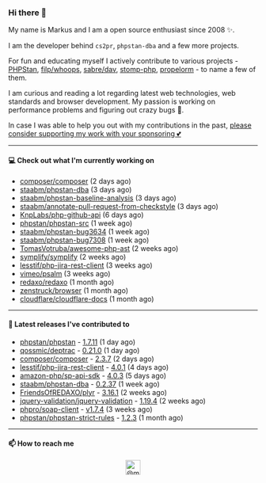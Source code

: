### Hi there 👋



My name is Markus and I am a open source enthusiast since 2008 ✨.

I am the developer behind `cs2pr`, `phpstan-dba` and a few more projects.

For fun and educating myself I actively contribute to various projects - [PHPStan](https://github.com/phpstan/phpstan-src), [filp/whoops](https://github.com/filp/whoops), [sabre/dav](https://github.com/sabre-io/dav), [stomp-php](https://github.com/stomp-php/stomp-php), [propelorm](https://github.com/propelorm) - to name a few of them.

I am curious and reading a lot regarding latest web technologies, web standards and browser development. My passion is working on performance problems and figuring out crazy bugs 🐜.

In case I was able to help you out with my contributions in the past, [please consider supporting my work with your sponsoring 💕](https://github.com/sponsors/staabm)


---

#### 💻 Check out what I'm currently working on

- [composer/composer](https://github.com/composer/composer) (2 days ago)
- [staabm/phpstan-dba](https://github.com/staabm/phpstan-dba) (3 days ago)
- [staabm/phpstan-baseline-analysis](https://github.com/staabm/phpstan-baseline-analysis) (3 days ago)
- [staabm/annotate-pull-request-from-checkstyle](https://github.com/staabm/annotate-pull-request-from-checkstyle) (3 days ago)
- [KnpLabs/php-github-api](https://github.com/KnpLabs/php-github-api) (6 days ago)
- [phpstan/phpstan-src](https://github.com/phpstan/phpstan-src) (1 week ago)
- [staabm/phpstan-bug3634](https://github.com/staabm/phpstan-bug3634) (1 week ago)
- [staabm/phpstan-bug7308](https://github.com/staabm/phpstan-bug7308) (1 week ago)
- [TomasVotruba/awesome-php-ast](https://github.com/TomasVotruba/awesome-php-ast) (2 weeks ago)
- [symplify/symplify](https://github.com/symplify/symplify) (2 weeks ago)
- [lesstif/php-jira-rest-client](https://github.com/lesstif/php-jira-rest-client) (3 weeks ago)
- [vimeo/psalm](https://github.com/vimeo/psalm) (3 weeks ago)
- [redaxo/redaxo](https://github.com/redaxo/redaxo) (1 month ago)
- [zenstruck/browser](https://github.com/zenstruck/browser) (1 month ago)
- [cloudflare/cloudflare-docs](https://github.com/cloudflare/cloudflare-docs) (1 month ago)

---

#### 🔭 Latest releases I've contributed to

- [phpstan/phpstan](https://github.com/phpstan/phpstan) - [1.7.11](https://github.com/phpstan/phpstan/releases/tag/1.7.11) (1 day ago)
- [qossmic/deptrac](https://github.com/qossmic/deptrac) - [0.21.0](https://github.com/qossmic/deptrac/releases/tag/0.21.0) (1 day ago)
- [composer/composer](https://github.com/composer/composer) - [2.3.7](https://github.com/composer/composer/releases/tag/2.3.7) (2 days ago)
- [lesstif/php-jira-rest-client](https://github.com/lesstif/php-jira-rest-client) - [4.0.1](https://github.com/lesstif/php-jira-rest-client/releases/tag/4.0.1) (4 days ago)
- [amazon-php/sp-api-sdk](https://github.com/amazon-php/sp-api-sdk) - [4.0.3](https://github.com/amazon-php/sp-api-sdk/releases/tag/4.0.3) (5 days ago)
- [staabm/phpstan-dba](https://github.com/staabm/phpstan-dba) - [0.2.37](https://github.com/staabm/phpstan-dba/releases/tag/0.2.37) (1 week ago)
- [FriendsOfREDAXO/plyr](https://github.com/FriendsOfREDAXO/plyr) - [3.16.1](https://github.com/FriendsOfREDAXO/plyr/releases/tag/3.16.1) (2 weeks ago)
- [jquery-validation/jquery-validation](https://github.com/jquery-validation/jquery-validation) - [1.19.4](https://github.com/jquery-validation/jquery-validation/releases/tag/1.19.4) (2 weeks ago)
- [phpro/soap-client](https://github.com/phpro/soap-client) - [v1.7.4](https://github.com/phpro/soap-client/releases/tag/v1.7.4) (3 weeks ago)
- [phpstan/phpstan-strict-rules](https://github.com/phpstan/phpstan-strict-rules) - [1.2.3](https://github.com/phpstan/phpstan-strict-rules/releases/tag/1.2.3) (1 month ago)

---

#### 📫 How to reach me

<p align="center">
<a href="https://twitter.com/@markusstaab" target="blank"><img align="center" src="https://cdn.jsdelivr.net/npm/simple-icons@3.0.1/icons/twitter.svg" alt="@markusstaab" height="30" width="30" /></a>
</p>
